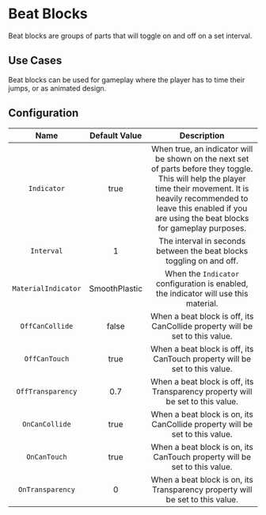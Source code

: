 # Beat Blocks

Beat blocks are groups of parts that will toggle on and off on a set interval.

## Use Cases

Beat blocks can be used for gameplay where the player has to time their jumps, or as animated design.

## Configuration
| Name | Default Value | Description
|:-----:|:-----:|:-----:
| `Indicator` | true | When true, an indicator will be shown on the next set of parts before they toggle. This will help the player time their movement. It is heavily recommended to leave this enabled if you are using the beat blocks for gameplay purposes.
| `Interval` | 1 | The interval in seconds between the beat blocks toggling on and off.
| `MaterialIndicator` | SmoothPlastic | When the `Indicator` configuration is enabled, the indicator will use this material.
| `OffCanCollide` | false | When a beat block is off, its CanCollide property will be set to this value.
| `OffCanTouch` | true | When a beat block is off, its CanTouch property will be set to this value.
| `OffTransparency` | 0.7 | When a beat block is off, its Transparency property will be set to this value.
| `OnCanCollide` | true | When a beat block is on, its CanCollide property will be set to this value.
| `OnCanTouch` | true | When a beat block is on, its CanTouch property will be set to this value.
| `OnTransparency` | 0 | When a beat block is on, its Transparency property will be set to this value.